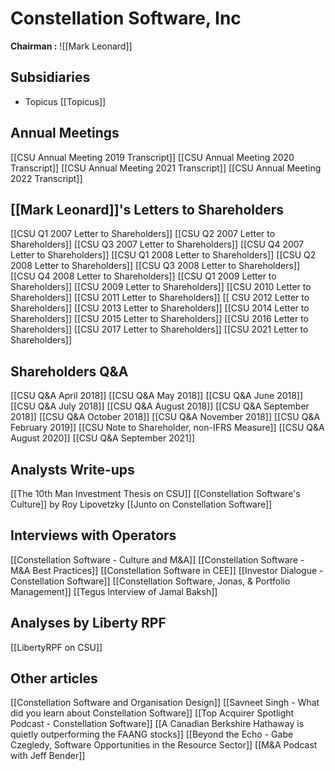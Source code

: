 # Constellation Software, Inc

**Chairman :** ![[Mark Leonard]]
## Subsidiaries
- Topicus [[Topicus]]

## Annual Meetings
[[CSU Annual Meeting 2019 Transcript]]
[[CSU Annual Meeting 2020 Transcript]]
[[CSU Annual Meeting 2021 Transcript]]
[[CSU Annual Meeting 2022 Transcript]]

## [[Mark Leonard]]'s Letters to Shareholders

[[CSU Q1 2007 Letter to Shareholders]]
[[CSU Q2 2007 Letter to Shareholders]]
[[CSU Q3 2007 Letter to Shareholders]]
[[CSU Q4 2007 Letter to Shareholders]]
[[CSU Q1 2008 Letter to Shareholders]]
[[CSU Q2 2008 Letter to Shareholders]]
[[CSU Q3 2008 Letter to Shareholders]]
[[CSU Q4 2008 Letter to Shareholders]]
[[CSU Q1 2009 Letter to Shareholders]]
[[CSU 2009 Letter to Shareholders]]
[[CSU 2010 Letter to Shareholders]]
[[CSU 2011 Letter to Shareholders]]
[[ CSU 2012 Letter to Shareholders]]
[[CSU 2013 Letter to Shareholders]]
[[CSU 2014 Letter to Shareholders]]
[[CSU 2015  Letter to Shareholders]]
[[CSU 2016 Letter to Shareholders]]
[[CSU 2017 Letter to Shareholders]]
[[CSU 2021 Letter to Shareholders]]

## Shareholders Q&A
[[CSU Q&A April 2018]]
[[CSU Q&A May 2018]]
[[CSU Q&A June 2018]]
[[CSU Q&A July 2018]]
[[CSU Q&A August 2018]]
[[CSU Q&A September 2018]]
[[CSU Q&A October 2018]]
[[CSU Q&A November 2018]]
[[CSU Q&A February 2019]]
[[CSU Note to Shareholder, non-IFRS Measure]]
[[CSU Q&A August 2020]]
[[CSU Q&A September 2021]]
## Analysts Write-ups

[[The 10th Man Investment Thesis on CSU]]
[[Constellation Software's Culture]] by Roy Lipovetzky
[[Junto on Constellation Software]]


## Interviews with Operators
[[Constellation Software - Culture and M&A]]
[[Constellation Software - M&A Best Practices]]
[[Constellation Software in CEE]]
[[Investor Dialogue - Constellation Software]]
[[Constellation Software, Jonas, & Portfolio Management]]
[[Tegus Interview of Jamal Baksh]]


## Analyses by Liberty RPF
[[LibertyRPF on CSU]]

## Other articles

[[Constellation Software and Organisation Design]]
[[Savneet Singh - What did you learn about Constellation Software]]
[[Top Acquirer Spotlight Podcast - Constellation Software]]
[[A Canadian Berkshire Hathaway is quietly outperforming the FAANG stocks]]
[[Beyond the Echo - Gabe Czegledy, Software Opportunities in the Resource Sector]]
[[M&A Podcast with Jeff Bender]]






